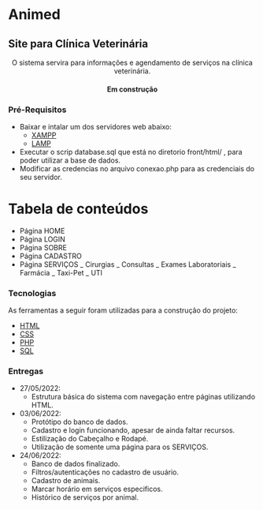 # Animed

## Site para Clínica Veterinária

<p align="center">O sistema servira para informações e agendamento de serviços na clínica veterinária.</p>
<h4 align="center">Em construção</h4>

### Pré-Requisitos

<!--ts-->

- Baixar e intalar um dos servidores web abaixo:
  - [XAMPP](https://www.apachefriends.org/pt_br/index.html)
  - [LAMP](https://www.edivaldobrito.com.br/instale-lamp-no-linux-e-tenha-um-servidor-web-em-seu-pc/)
- Executar o scrip database.sql que está no diretorio front/html/ , para poder utilizar a base de dados.
- Modificar as credencias no arquivo conexao.php para as credenciais do seu servidor.
<!--te-->

# Tabela de conteúdos

<!--ts-->

- Página HOME
- Página LOGIN
- Página SOBRE
- Página CADASTRO
- Página SERVIÇOS
_ Cirurgias
_ Consultas
_ Exames Laboratoriais
_ Farmácia
_ Taxi-Pet
_ UTI
<!--te-->

### Tecnologias

As ferramentas a seguir foram utilizadas para a construção do projeto:

- [HTML](https://www.w3schools.com/html/)
- [CSS](https://www.w3schools.com/css/)
- [PHP](https://www.php.net/)
- [SQL](https://harve.com.br/blog/analise-de-dados/o-que-e-sql/)

### Entregas

<!--ts-->

- 27/05/2022:
  - Estrutura básica do sistema com navegação entre páginas utilizando HTML.
- 03/06/2022:
  - Protótipo do banco de dados.
  - Cadastro e login funcionando, apesar de ainda faltar recursos.
  - Estilização do Cabeçalho e Rodapé.
  - Utilização de somente uma página para os SERVIÇOS.
- 24/06/2022:
  - Banco de dados finalizado.
  - Filtros/autenticações no cadastro de usuário.
  - Cadastro de animais.
  - Marcar horário em serviços especificos.
  - Histórico de serviços por animal.
<!--te-->
